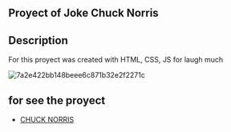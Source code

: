 ## Proyect of Joke Chuck Norris

## Description
For this proyect was created with HTML, CSS, JS for laugh much

![7a2e422bb148beee6c871b32e2f2271c](https://github.com/user-attachments/assets/d8a7d6e4-8332-467a-bf25-ca1c754d7793)

## for see the proyect  
- [CHUCK NORRIS](https://chuck-norrys-joks.vercel.app/)

